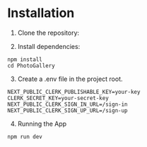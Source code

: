 # Installation

1. Clone the repository:

2. Install dependencies:

```
npm install
cd PhotoGallery
```

3. Create a .env file in the project root.

```
NEXT_PUBLIC_CLERK_PUBLISHABLE_KEY=your-key
CLERK_SECRET_KEY=your-secret-key
NEXT_PUBLIC_CLERK_SIGN_IN_URL=/sign-in
NEXT_PUBLIC_CLERK_SIGN_UP_URL=/sign-up
```

4. Running the App

```
npm run dev
```
